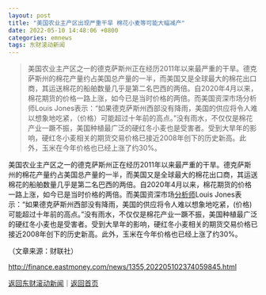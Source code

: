 ```yaml
---
layout: post
title: "美国农业主产区出现严重干旱 棉花小麦等可能大幅减产"
date: 2022-05-10 14:48:06 +0800
categories: emnews
tags: 东财滚动新闻
---
```

> 美国农业主产区之一的德克萨斯州正在经历2011年以来最严重的干旱。德克萨斯州的棉花产量约占美国总产量的一半，而美国又是全球最大的棉花出口商，其运送棉花的船舶数量几乎是第二名巴西的两倍。自2020年4月以来，棉花期货的价格一路上涨，如今已是当时价格的两倍。而美国资深市场分析师Louis Jones表示：“如果德克萨斯州西部没有降雨，美国的供应将令人难以想象地吃紧，（价格）可能超过十年前的高点。”没有雨水，不仅仅是棉花产业一蹶不振，美国种植最广泛的硬红冬小麦也是受害者。受到大旱年的影响，硬红冬小麦相关的期货交易价格已接近2008年创下的历史新高。此外，玉米在今年价格也已经上涨了约30%。

<p>美国农业主产区之一的德克萨斯州正在经历2011年以来最严重的干旱。德克萨斯州的棉花产量约占美国总产量的一半，而美国又是全球最大的棉花出口商，其运送棉花的船舶数量几乎是第二名巴西的两倍。自2020年4月以来，棉花期货的价格一路上涨，如今已是当时价格的两倍。而美国资深市场<span id="Info.3224"><a href="http://data.eastmoney.com/invest/invest/default.html" class="infokey">分析师</a></span>Louis Jones表示：“如果德克萨斯州西部没有降雨，美国的供应将令人难以想象地吃紧，(价格)可能超过十年前的高点。”没有雨水，不仅仅是棉花产业一蹶不振，美国种植最广泛的硬红冬小麦也是受害者。受到大旱年的影响，硬红冬小麦相关的期货交易价格已接近2008年创下的历史新高。此外，玉米在今年价格也已经上涨了约30%。</p><p class="em_media">（文章来源：财联社）</p>

<http://finance.eastmoney.com/news/1355,202205102374059845.html>

[返回东财滚动新闻](//finews.withounder.com/emnews/)｜[返回首页](//finews.withounder.com/)